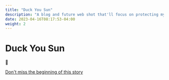 ```yaml
---
title: "Duck You Sun"
description: "A blog and future web shot that'll focus on protecting myself from the negative influences of the sun. Sunscreen, hats, and water bottles - duck you sun has you covered"
date: 2023-04-16T08:17:53-04:00
weight: 2
---
```


# Duck You Sun

🦆

[Don't miss the beginning of this story](/docs/stay-updated.md)